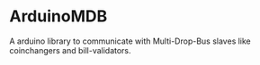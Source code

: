 # ArduinoMDB
A arduino library to communicate with Multi-Drop-Bus slaves like coinchangers and bill-validators.
